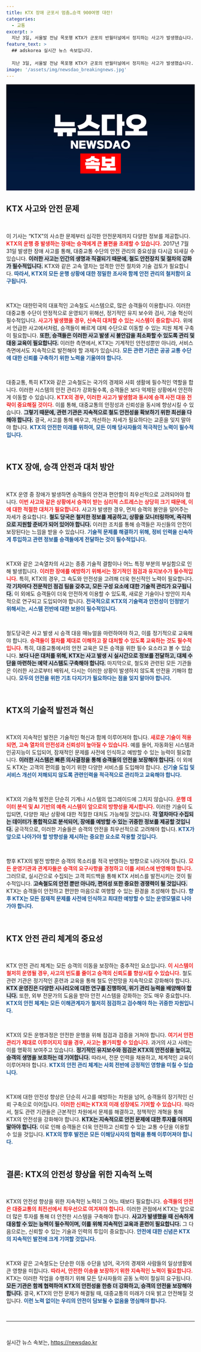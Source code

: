 ```yaml
---
title: KTX 장애 군포서 멈춤…승객 900여명 대란!
categories:
  - 교통
excerpt: >
  지난 3일, 서울발 전남 목포행 KTX가 군포의 반월터널에서 정지하는 사고가 발생했습니다. 900여 명 승객이 무더위 속에서 고통받았고, 코레일은 임시 열차를 투입해 귀가를 지원했습니다. 자세한 원인 조사 중!
feature_text: >
  ## adskorea 실시간 뉴스 속보입니다.

  지난 3일, 서울발 전남 목포행 KTX가 군포의 반월터널에서 정지하는 사고가 발생했습니다. 900여 명 승객이 무더위 속에서 고통받았고, 코레일은 임시 열차를 투입해 귀가를 지원했습니다. 자세한 원인 조사 중!
image: '/assets/img/newsdao_breakingnews.jpg'
---
```


<p><img src="/assets/img/newsdao_breakingnews.jpg" alt="adskorea 속보" /></p>

<h2 data-ke-size="size26">KTX 사고와 안전 문제</h2>

<p data-ke-size="size16">&nbsp;</p>

<p>이 기사는 “KTX”의 사소한 문제부터 심각한 안전문제까지 다양한 정보를 제공합니다. <b><span style="color: #ee2323;">KTX의 운행 중 발생하는 장애는 승객에게 큰 불편을 초래할 수 있습니다.</span></b> 2017년 7월 31일 발생한 장애 사고를 통해, 대중교통 수단의 안전 관리의 중요성을 다시금 되새길 수 있습니다. <b><span style="background-color: #21538527;">이러한 사고는 인간의 생명과 직결되기 때문에, 철도 안전장치 및 절차의 강화가 필수적입니다.</span></b> KTX와 같은 고속 열차는 엄격한 안전 절차와 기술 검토가 필요합니다. <b><span style="color: #1a5490;">따라서, KTX의 모든 운행 상황에 대한 정밀한 조사와 함께 안전 관리의 철저함이 요구됩니다.</span></b> </p>

<p data-ke-size="size16">&nbsp;</p>

<p>KTX는 대한민국의 대표적인 고속철도 시스템으로, 많은 승객들이 이용합니다. 이러한 대중교통 수단이 안정적으로 운영되기 위해선, 정기적인 유지 보수와 검사, 기술 혁신이 필수적입니다. <b><span style="color: #ee2323;">사고가 발생했을 경우, 신속히 대처할 수 있는 시스템이 중요합니다.</span></b> 위에서 언급한 사고에서처럼, 승객들이 빠르게 대체 수단으로 이동할 수 있는 지원 체계 구축이 필요합니다. <b><span style="background-color: #21538527;">또한, 승객들은 이러한 사고 발생 시 불안감을 최소화할 수 있도록 관리 및 대응 교육이 필요합니다.</span></b> 이러한 측면에서, KTX는 기계적인 안전성뿐만 아니라, 서비스 측면에서도 지속적으로 발전해야 할 과제가 있습니다. <b><span style="color: #1a5490;">모든 관련 기관은 공공 교통 수단에 대한 신뢰를 구축하기 위한 노력을 기울여야 합니다.</span></b> </p>

<p data-ke-size="size16">&nbsp;</p>

<p>대중교통, 특히 KTX와 같은 고속철도는 국가의 경제와 사회 생활에 필수적인 역할을 합니다. 이러한 시스템의 안전 관리가 강화될수록, 승객들은 보다 억제된 상황에서 안전하게 이동할 수 있습니다. <b><span style="color: #ee2323;">KTX의 경우, 이러한 사고가 발생함과 동시에 승객 사전 대응 전략이 중요해질 것이다.</span></b> 이를 통해, 대중교통의 안정성과 신뢰성을 동시에 향상시킬 수 있습니다. <b><span style="background-color: #21538527;">그렇기 때문에, 관련 기관은 지속적으로 철도 안전성을 확보하기 위한 최선을 다해야 합니다.</span></b> 결국, 사고를 통해 배우고, 개선하는 자세가 필요하다는 교훈을 잊지 말아야 합니다. <b><span style="color: #1a5490;">KTX의 안전한 미래를 위하여, 모든 이해 당사자들의 적극적인 노력이 필수적입니다.</span></b> </p>

<p data-ke-size="size16">&nbsp;</p>

<h2 data-ke-size="size26">KTX 장애, 승객 안전과 대처 방안</h2>

<p data-ke-size="size16">&nbsp;</p>

<p>KTX 운영 중 장애가 발생하면 승객들의 안전과 편안함이 최우선적으로 고려되어야 합니다. <b><span style="color: #ee2323;">이번 사고와 같은 상황에서 승객이 받는 심리적 스트레스는 상당히 크기 때문에, 이에 대한 적절한 대처가 필요합니다.</span></b> 사고가 발생한 경우, 먼저 승객의 불안을 덜어주는 자세가 중요합니다. <b><span style="background-color: #21538527;">철도 당국은 철저한 정보를 제공하고, 상황을 모니터링하며, 즉각적으로 지원할 준비가 되어 있어야 합니다.</span></b> 이러한 조치를 통해 승객들은 자신들의 안전이 보장된다는 느낌을 받을 수 있습니다. <b><span style="color: #1a5490;">기술적 문제를 해결하기 위해, 정비 인력을 신속하게 투입하고 관련 정보를 승객들에게 전달하는 것이 필수적입니다.</span></b> </p>

<p data-ke-size="size16">&nbsp;</p>

<p>KTX와 같은 고속열차의 사고는 종종 기술적 결함이나 어느 특정 부분의 부실함으로 인해 발생힙니다. <b><span style="color: #ee2323;">이러한 장애를 예방하기 위해서는 정기적인 점검과 유지보수가 필수적입니다.</span></b> 특히, KTX의 경우, 그 속도와 안전성을 고려해 더욱 헌신적인 노력이 필요합니다. <b><span style="background-color: #21538527;">각 기차마다 전문적인 점검 팀을 갖추고, 모든 구성 요소에 대한 기술적 관리가 요구됩니다.</span></b> 이 외에도 승객들이 더욱 안전하게 이용할 수 있도록, 새로운 기술이나 방안이 지속적으로 연구되고 도입되어야 합니다. <b><span style="color: #1a5490;">전국적으로 KTX의 기술력과 안전성이 인정받기 위해서는, 시스템 전반에 대한 보완이 필수적입니다.</span></b> </p>

<p data-ke-size="size16">&nbsp;</p>

<p>철도당국은 사고 발생 시 승객 대응 매뉴얼을 마련하여야 하고, 이를 정기적으로 교육해야 합니다. <b><span style="color: #ee2323;">승객들이 절차를 제대로 이해하고 잘 대처할 수 있도록 교육하는 것도 필수적입니다.</span></b> 특히, 대중교통에서의 안전 교육은 모든 승객을 위한 필수 요소라고 볼 수 있습니다. <b><span style="background-color: #21538527;">보다 나은 대처를 위해, KTX는 사고 발생 시 실시간으로 정보를 전달하고, 대체 수단을 마련하는 예약 시스템도 구축해야 합니다.</span></b> 마지막으로, 철도와 관련된 모든 기관들은 이러한 사고로부터 배워서, 다시는 이러한 상황이 발생하지 않도록 만전을 기해야 합니다. <b><span style="color: #1a5490;">모두의 안전을 위한 기초 다지기가 필요하다는 점을 잊지 말아야 합니다.</span></b> </p>

<p data-ke-size="size16">&nbsp;</p>

<h2 data-ke-size="size26">KTX의 기술적 발전과 혁신</h2>

<p data-ke-size="size16">&nbsp;</p>

<p>KTX의 지속적인 발전은 기술적인 혁신과 함께 이루어져야 합니다. <b><span style="color: #ee2323;">새로운 기술이 적용되면, 고속 열차의 안전성과 신뢰성이 높아질 수 있습니다.</span></b> 예를 들어, 자동화된 시스템과 인공지능이 도입되어, 잠재적인 문제를 사전에 인식하고 예방할 수 있는 능력이 필요합니다. <b><span style="background-color: #21538527;">이러한 시스템은 빠른 의사결정을 통해 승객들의 안전을 보장해야 합니다.</span></b> 이 외에도 KTX는 고객의 편의를 높이기 위한 다양한 서비스를 도입해야 합니다. <b><span style="color: #1a5490;">신기술 도입 및 서비스 개선이 저해되지 않도록 관련인력을 적극적으로 관리하고 교육해야 합니다.</span></b> </p>

<p data-ke-size="size16">&nbsp;</p>

<p>KTX의 기술적 발전은 단순히 기계나 시스템의 업그레이드에 그치지 않습니다. <b><span style="color: #ee2323;">운행 데이터 분석 및 AI 기반의 예측 시스템이 앞으로의 방향성을 제시합니다.</span></b> 이러한 기술이 도입되면, 다양한 재난 상황에 대한 적절한 대처도 가능해질 것입니다. <b><span style="background-color: #21538527;">각 열차마다 수집되는 데이터가 통합적으로 분석되어, 장애를 예방할 수 있는 귀중한 정보를 제공할 것입니다.</span></b> 궁극적으로, 이러한 기술들은 승객의 안전을 최우선적으로 고려해야 합니다. <b><span style="color: #1a5490;">KTX가 앞으로 나아가야 할 방향성을 제시하는 중요한 요소로 작용할 것입니다.</span></b></p>

<p data-ke-size="size16">&nbsp;</p>

<p>향후 KTX의 발전 방향은 승객의 목소리를 적극 반영하는 방향으로 나아가야 합니다. <b><span style="color: #ee2323;">모든 운영기관과 관계자들은 승객의 요구사항을 경청하고 이를 서비스에 반영해야 합니다.</span></b> 그러므로, 실시간으로 수집되는 고객 피드백을 통해 KTX 서비스를 발전시키는 것이 필수적입니다. <b><span style="background-color: #21538527;">고속철도의 안전 뿐만 아니라, 편의성 또한 중요한 경쟁력이 될 것입니다.</span></b> KTX는 승객들이 안전하고 편안한 마음으로 여행할 수 있는 환경을 조성해야 합니다. <b><span style="color: #1a5490;">향후 KTX는 모든 잠재적 문제를 사전에 인식하고 최대한 예방할 수 있는 운영모델로 나아가야 합니다.</span></b> </p>

<p data-ke-size="size16">&nbsp;</p>

<h2 data-ke-size="size26">KTX 안전 관리 체계의 중요성</h2>

<p data-ke-size="size16">&nbsp;</p>

<p>KTX 안전 관리 체계는 모든 승객의 이동을 보장하는 중추적인 요소입니다. <b><span style="color: #ee2323;">이 시스템이 철저히 운영될 경우, 사고의 빈도를 줄이고 승객의 신뢰도를 향상시킬 수 있습니다.</span></b> 철도 관련 기관은 정기적인 훈련과 교육을 통해 철도 안전망을 지속적으로 강화해야 합니다. <b><span style="background-color: #21538527;">KTX 운영진은 다양한 시나리오에 대한 연구를 진행하여, 위기 관리 능력을 배양해야 합니다.</span></b> 또한, 외부 전문가의 도움을 받아 안전 시스템을 강화하는 것도 매우 중요합니다. <b><span style="color: #1a5490;">KTX의 안전 체계는 모든 이해관계자가 철저히 점검하고 검수해야 하는 귀중한 자원입니다.</span></b> </p>

<p data-ke-size="size16">&nbsp;</p>

<p>KTX의 모든 운행과정은 안전한 운행을 위해 점검과 검증을 거쳐야 합니다. <b><span style="color: #ee2323;">여기서 안전관리가 제대로 이루어지지 않을 경우, 사고는 불가피할 수 있습니다.</span></b> 과거의 사고 사례는 이를 명확히 보여주고 있습니다. <b><span style="background-color: #21538527;">정기적인 유지보수와 점검은 KTX의 안전성을 높이고, 승객의 생명을 보호하는 데 기여합니다.</span></b> 따라서, 전문 인력을 채용하고, 체계적인 교육이 이루어져야 합니다. <b><span style="color: #1a5490;">KTX의 안전 관리 체계는 사회 전반에 긍정적인 영향을 미칠 수 있습니다.</span></b> </p>

<p data-ke-size="size16">&nbsp;</p>

<p>KTX에 대한 안전성 향상은 단순히 사고를 예방하는 차원을 넘어, 승객들의 장기적인 신뢰 구축으로 이어집니다. <b><span style="color: #ee2323;">이러한 신뢰는 KTX의 미래 성장에도 기여할 수 있습니다.</span></b> 따라서, 철도 관련 기관들은 근본적인 차원에서 문제를 해결하고, 정책적인 개혁을 통해 KTX의 안전성을 강화해야 합니다. <b><span style="background-color: #21538527;">KTX는 지속적으로 안전 문제에 대한 투자를 아끼지 말아야 합니다.</span></b> 이로 인해 승객들은 더욱 안전하고 신뢰할 수 있는 교통 수단을 이용할 수 있을 것입니다. <b><span style="color: #1a5490;">KTX의 향후 발전은 모든 이해당사자의 협력을 통해 이루어져야 합니다.</span></b> </p>

<p data-ke-size="size16">&nbsp;</p>

<h2 data-ke-size="size26">결론: KTX의 안전성 향상을 위한 지속적 노력</h2>

<p data-ke-size="size16">&nbsp;</p>

<p>KTX의 안전성 향상을 위한 지속적인 노력이 그 어느 때보다 필요합니다. <b><span style="color: #ee2323;">승객들의 안전은 대중교통의 최전선에서 최우선으로 여겨져야 합니다.</span></b> 이러한 관점에서 KTX는 앞으로 더 많은 투자를 통해 더 안전한 시스템을 구축해야 합니다. <b><span style="background-color: #21538527;">사고가 발생했을 때 신속하게 대응할 수 있는 능력이 필수적이며, 이를 위해 지속적인 교육과 훈련이 필요합니다.</span></b> 그 다음으로는, 신뢰할 수 있는 기술과 인력의 투입이 중요합니다. <b><span style="color: #1a5490;">안전에 대한 신념은 KTX의 지속적인 발전에 크게 기여할 것입니다.</span></b></p>

<p data-ke-size="size16">&nbsp;</p>

<p>KTX와 같은 고속철도는 단순한 이동 수단을 넘어, 국가의 경제와 사람들의 일상생활에 큰 영향을 미칩니다. <b><span style="color: #ee2323;">따라서, 안전한 이송을 보장하기 위한 지속적인 노력이 필요합니다.</span></b> KTX는 이러한 작업을 수행하기 위해 모든 당사자들의 공동 노력이 절실히 요구됩니다. <b><span style="background-color: #21538527;">모든 기관은 함께 협력하여 KTX의 안전성을 한층 더 강화하고, 승객의 안전을 보장해야 합니다.</span></b> 결국, KTX의 안전 문제가 해결될 때, 대중교통의 미래가 더욱 밝고 안전해질 것입니다. <b><span style="color: #1a5490;">이런 노력 없이는 우리의 안전이 담보될 수 없음을 명심해야 합니다.</span></b> </p>

<p data-ke-size="size16">&nbsp;</p> 

<hr>

<p data-ke-size="size16">&nbsp;</p> 
실시간 뉴스 속보는, <a href="https://newsdao.kr" rel="dofollow">https://newsdao.kr</a>


